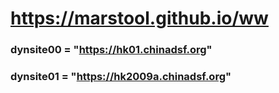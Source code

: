 # https://marstool.github.io/ww

### dynsite00 = "https://hk01.chinadsf.org"
### dynsite01 = "https://hk2009a.chinadsf.org"
